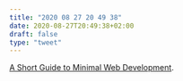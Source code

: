 ```yaml
---
title: "2020 08 27 20 49 38"
date: 2020-08-27T20:49:38+02:00
draft: false
type: "tweet"
---
```

[A Short Guide to Minimal Web Development](https://meiert.com/en/blog/minimal-web-development/).
